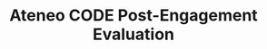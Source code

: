 ---
title: Ateneo CODE Post-Engagement Evaluation
redirect_to: https://docs.google.com/forms/d/e/1FAIpQLSdIEdck3pfCAC52RJF8gXIKuSDsntiKlImNO16gAHmuaDswIA/viewform?usp=preview
redirect_from: 
  - /EngagementEvaluationForm
  - /engagementevaluationform
---